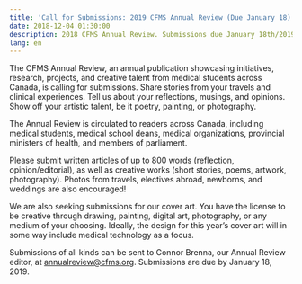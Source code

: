 ```yaml
---
title: 'Call for Submissions: 2019 CFMS Annual Review (Due January 18)'
date: 2018-12-04 01:30:00
description: 2018 CFMS Annual Review. Submissions due January 18th/2019.
lang: en
---
```


The CFMS Annual Review, an annual publication showcasing initiatives, research, projects, and creative talent from medical students across Canada, is calling for submissions. Share stories from your travels and clinical experiences. Tell us about your reflections, musings, and opinions. Show off your artistic talent, be it poetry, painting, or photography.

The Annual Review is circulated to readers across Canada, including medical students, medical school deans, medical organizations, provincial ministers of health, and members of parliament.

Please submit written articles of up to 800 words (reflection, opinion/editorial), as well as creative works (short stories, poems, artwork, photography). Photos from travels, electives abroad, newborns, and weddings are also encouraged! 

We are also seeking submissions for our cover art. You have the license to be creative through drawing, painting, digital art, photography, or any medium of your choosing. Ideally, the design for this year’s cover art will in some way include medical technology as a focus.

Submissions of all kinds can be sent to Connor Brenna, our Annual Review editor, at [annualreview@cfms.org](mailto:contributor@cfms.org). Submissions are due by January 18, 2019.